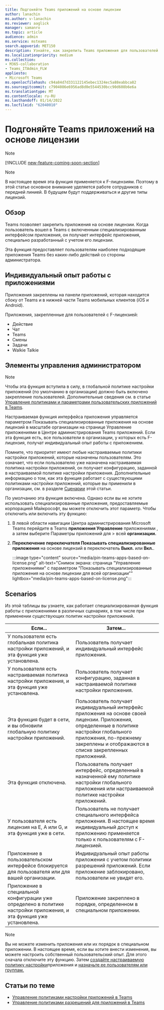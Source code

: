```yaml
---
title: Подгоняйте Teams приложений на основе лицензии
author: lanachin
ms.author: v-lanachin
ms.reviewer: aaglick
manager: samanro
ms.topic: article
audience: admin
ms.service: msteams
search.appverid: MET150
description: Узнайте, как закрепить Teams приложения для пользователей в организации на основе лицензии.
ms.localizationpriority: medium
ms.collection:
- M365-collaboration
- Teams_ITAdmin_FLW
appliesto:
- Microsoft Teams
ms.openlocfilehash: c94a84d7d331122145ebec1324ec5a88eabbca82
ms.sourcegitcommit: c7904086e6956ad8d0e5544530bcc90d608b6e6a
ms.translationtype: MT
ms.contentlocale: ru-RU
ms.lasthandoff: 01/14/2022
ms.locfileid: "62040010"
---
```

# <a name="tailor-your-teams-apps-based-on-license"></a>Подгоняйте Teams приложений на основе лицензии

> [!NOTE]
> [!INCLUDE [new-feature-coming-soon-section](includes/new-feature-coming-soon-section.md)]

> [!NOTE]
> В настоящее время эта функция применяется к F-лицензиям. Поэтому в этой статье основное внимание уделяется работе сотрудников с передней линией. В будущем будут поддерживаться и другие типы лицензий.

## <a name="overview"></a>Обзор

Teams позволяет закрепить приложения на основе лицензии. Когда пользователь вошел в Teams с включенным специализированным интерфейсом приложения, он получает интерфейс приложения, специально разработанный с учетом его лицензии.

Эта функция предоставляет пользователям наиболее подходящие приложения Teams без каких-либо действий со стороны администратора.

## <a name="tailored-app-experience"></a>Индивидуальный опыт работы с приложениями

Приложения закреплены на панели приложений, которая находится сбоку от Teams и в нижней части Teams мобильных клиентов (iOS и Android).

Приложения, закрепленные для пользователей с F-лицензией:

- Действие
- Чат
- Teams
- Смены
- Задачи
- Walkie Talkie

## <a name="admin-controls"></a>Элементы управления администратором

> [!NOTE]
> Чтобы эта функция вступила в силу, в глобальной политике настройки приложений (по умолчанию в организации) должно быть включено закрепление пользователей. Дополнительные сведения см. в статье [Управление политиками и параметрами пользовательских приложений в Teams](teams-app-setup-policies.md).

Настраиваемая функция интерфейса приложения  управляется параметром Показывать специализированные приложения на [](manage-apps.md#manage-org-wide-app-settings) основе лицензий в масштабе организации на странице Управление приложениями в Центре администрирования Teams приложений. Если эта функция есть, все пользователи в организации, у которых есть F-лицензия, получат индивидуальный опыт работы с приложением.

Помните, что приоритет имеют любые настраиваемые политики настройки приложений, которые назначены пользователям. Это означает, что если пользователю уже назначена настраиваемая политика настройки приложений, он получает конфигурацию, заданной в настраиваемой политике настройки приложения. Дополнительные информацию о том, как эта функция работает с существующими политиками настройки приложений, которые вы применили в организации, см. в разделе [Сценарии](#scenarios) этой статьи.

По умолчанию эта функция включена. Однако если вы не хотите использовать специализированные приложения, предоставляемые корпорацией Майкрософт, вы можете отключить этот параметр. Чтобы отключить или включить эту функцию:

1. В левой области навигации Центра администрирования Microsoft Teams перейдите в Teams **приложения Управление** приложениями , а затем выберите Параметры приложений для  >  всей **организации.**
2. **Переключение переключателя Показывать специализированные приложения** на основе лицензий в переключатель **Выкл.** или **Вкл.**. 

    :::image type="content" source="media/pin-teams-apps-based-on-license.png" alt-text="Снимок экрана: страница "Управление приложениями" с параметром "Показывать специализированные приложения на основе лицензии для всей организации"" lightbox="media/pin-teams-apps-based-on-license.png":::

## <a name="scenarios"></a>Scenarios

Из этой таблицы вы узнаете, как работает специализированная функция работы с приложениями в различных сценариях, в том числе при применении существующих политик настройки приложений.

|Если...  |Затем... |
|---------|---------|
|У пользователя есть глобальная политика настройки приложений, и эта функция уже установлена.     | Пользователь получает индивидуальный интерфейс приложения.        |
|У пользователя есть настраиваемая политика настройки приложения, и эта функция уже установлена.    |Пользователь получает конфигурацию, заданная в настраиваемой политике настройки приложения.          |
|Эта функция будет в сети, и вы обновили глобальную политику настройки приложений.     |Пользователь получает индивидуальный интерфейс приложения на основе своей лицензии. Приложения, определенные в политике настройки глобального приложения, по-прежнему закреплены и отображаются в списке закрепленных приложений.          |
|Эта функция отключена.   | Пользователь получает интерфейс, определенный в назначенной ему политике настройки глобального приложения или настраиваемой политике настройки приложений.          |
|У пользователя есть лицензия на E, A или G, и эта функция уже в сети.   | Пользователь не получает специального интерфейса приложения. В настоящее время индивидуальный доступ к приложению применяется только к пользователям с F-лицензией.        |
|Приложение в пользовательском интерфейсе блокируется для пользователя или для вашей организации.      |Индивидуальный опыт работы приложения с учетом политики разрешений приложений. Если приложение заблокировано, пользователи не увидят его.           |
|Приложение в специальной конфигурации уже определено в политике настройки приложения, и эта функция уже установлена. |Приложение закреплено в порядке, определенном в специальном приложении.        |

> [!NOTE]
> Вы не можете изменить приложения или их порядок в специальном приложении. В настоящее время, если вы хотите внести изменения, вы можете настроить собственный пользовательский опыт. Для этого сначала отключите эту функцию. Затем [создайте настраиваемую политику настройки](teams-app-setup-policies.md)приложения и [назначьте ее пользователям или группам.](assign-policies-users-and-groups.md)

## <a name="related-articles"></a>Статьи по теме

- [Управление политиками настройки приложений в Teams](teams-app-setup-policies.md)
- [Управление политиками разрешений для приложений в Teams](teams-app-permission-policies.md)
